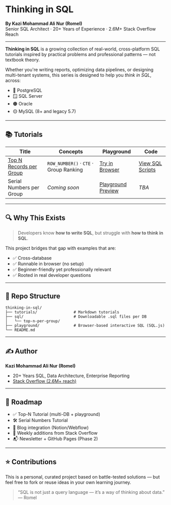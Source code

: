 # Thinking in SQL

**By Kazi Mohammad Ali Nur (Romel)**  
Senior SQL Architect · 20+ Years of Experience · 2.6M+ Stack Overflow Reach

---

**Thinking in SQL** is a growing collection of real-world, cross-platform SQL tutorials inspired by practical problems and professional patterns — not textbook theory.

Whether you're writing reports, optimizing data pipelines, or designing multi-tenant systems, this series is designed to help you *think in SQL*, across:

- 🐘 PostgreSQL  
- 🪟 SQL Server  
- 🟠 Oracle  
- 🟡 MySQL (8+ and legacy 5.7)

---

## 📚 Tutorials

| Title | Concepts | Playground | Code |
|-------|----------|------------|------|
| [Top N Records per Group](tutorials/top-n-per-group.md) | `ROW_NUMBER()` · `CTE` · Group Ranking | [Try in Browser](playground/thinking-in-sql-top-n-playground.html) | [View SQL Scripts](sql/top-n-per-group) |
| Serial Numbers per Group | _Coming soon_ | [Playground Preview](playground/thinking-in-sql-serial-numbers-playground.html) | _TBA_ |

---

## 🔍 Why This Exists

> Developers know **how to write SQL**, but struggle with **how to think in SQL**.

This project bridges that gap with examples that are:
- ✅ Cross-database
- ✅ Runnable in browser (no setup)
- ✅ Beginner-friendly yet professionally relevant
- ✅ Rooted in real developer questions

---

## 📂 Repo Structure

```
thinking-in-sql/
├── tutorials/                # Markdown tutorials
├── sql/                      # Downloadable .sql files per DB
│   └── top-n-per-group/
├── playground/               # Browser-based interactive SQL (SQL.js)
└── README.md
```

---

## ✍️ Author

**Kazi Mohammad Ali Nur (Romel)**  
- 20+ Years SQL, Data Architecture, Enterprise Reporting  
- [Stack Overflow (2.6M+ reach)](https://stackoverflow.com/users/8651601/kazi-mohammad-ali-nur-romel)

---

## 🧭 Roadmap

- ✅ Top-N Tutorial (multi-DB + playground)
- 🛠 Serial Numbers Tutorial
- 📘 Blog integration (Notion/Webflow)
- 🔄 Weekly additions from Stack Overflow
- 📬 Newsletter + GitHub Pages (Phase 2)

---

## ⭐️ Contributions

This is a personal, curated project based on battle-tested solutions — but feel free to fork or reuse ideas in your own learning journey.

> “SQL is not just a query language — it’s a way of thinking about data.”  
> — Romel
